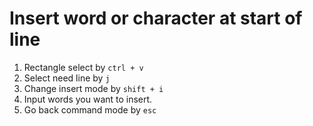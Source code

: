 # Insert word or character at start of line  
1. Rectangle select by `ctrl + v`  
1. Select need line by `j`  
1. Change insert mode by `shift + i`  
1. Input words you want to insert.  
1. Go back command mode by `esc`  
